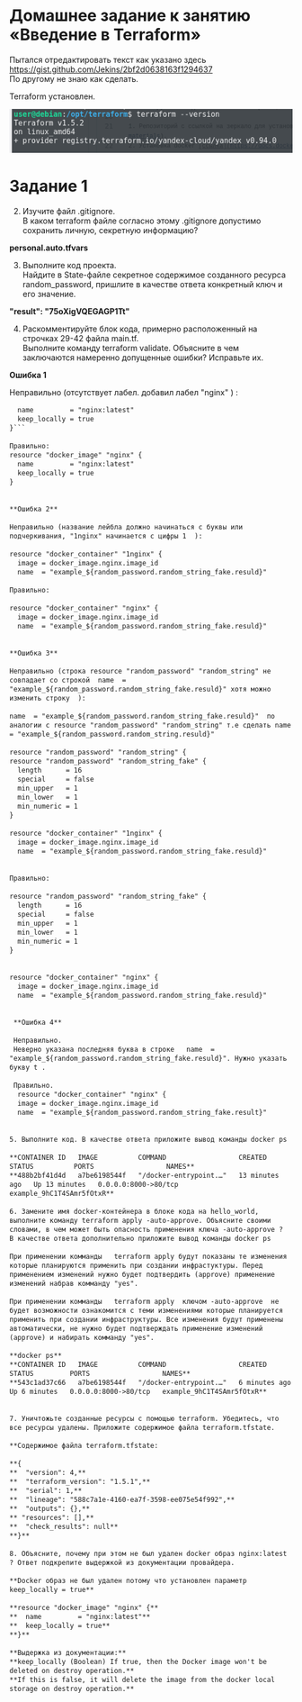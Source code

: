 
# Домашнее задание к занятию «Введение в Terraform»

Пытался отредактировать текст как указано здесь  https://gist.github.com/Jekins/2bf2d0638163f1294637  
По другому не знаю как сделать.

Terraform  установлен.  

 ![Версия установленного Terraform](https://github.com/ilya2740/devops-netology/blob/main/Terraform_version.png)




# Задание 1

 2. Изучите файл .gitignore.  
    В каком terraform файле согласно этому .gitignore допустимо сохранить личную, секретную информацию?

**personal.auto.tfvars**

 3. Выполните код проекта.  
    Найдите в State-файле секретное содержимое созданного ресурса random_password, пришлите в качестве ответа конкретный ключ и его значение.

**"result": "75oXigVQEGAGP1Tt"**

4. Раскомментируйте блок кода, примерно расположенный на строчках 29-42 файла main.tf.  
   Выполните команду terraform validate. Объясните в чем заключаются намеренно допущенные ошибки? Исправьте их.

**Ошибка 1**

Неправильно (отсутствует лабел. добавил лабел "nginx" ) :

```resource "docker_image"  {
  name         = "nginx:latest"
  keep_locally = true
}```

Правильно:  
resource "docker_image" "nginx" {
  name         = "nginx:latest"
  keep_locally = true
}


**Ошибка 2**

Неправильно (название лейбла должно начинаться с буквы или подчеркивания, "1nginx" начинается с цифры 1  ):  

resource "docker_container" "1nginx" {
  image = docker_image.nginx.image_id
  name  = "example_${random_password.random_string_fake.resuld}"

Правильно:  

resource "docker_container" "nginx" {
  image = docker_image.nginx.image_id
  name  = "example_${random_password.random_string_fake.resuld}"

  
**Ошибка 3**

Неправильно (строка resource "random_password" "random_string" не совпадает со строкой  name  = "example_${random_password.random_string_fake.resuld}" хотя можно изменить строку  ):

name  = "example_${random_password.random_string_fake.resuld}"  по аналогии с resource "random_password" "random_string" т.е сделать name  = "example_${random_password.random_string.resuld}" 

resource "random_password" "random_string" {
resource "random_password" "random_string_fake" {
  length      = 16
  special     = false
  min_upper   = 1
  min_lower   = 1
  min_numeric = 1
}

resource "docker_container" "1nginx" {
  image = docker_image.nginx.image_id
  name  = "example_${random_password.random_string_fake.resuld}"

  
Правильно:

resource "random_password" "random_string_fake" {
  length      = 16
  special     = false
  min_upper   = 1
  min_lower   = 1
  min_numeric = 1
}


resource "docker_container" "nginx" {
  image = docker_image.nginx.image_id
  name  = "example_${random_password.random_string_fake.resuld}"  
  
  
 **Ошибка 4** 
 
 Неправильно.  
 Неверно указана последняя буква в строке   name  = "example_${random_password.random_string_fake.resuld}". Нужно указать букву t .
  
 Правильно.  
  resource "docker_container" "nginx" {
  image = docker_image.nginx.image_id
  name  = "example_${random_password.random_string_fake.result}" 
  
 
5. Выполните код. В качестве ответа приложите вывод команды docker ps 

**CONTAINER ID   IMAGE          COMMAND                  CREATED          STATUS          PORTS                  NAMES**
**488b2bf41d4d   a7be6198544f   "/docker-entrypoint.…"   13 minutes ago   Up 13 minutes   0.0.0.0:8000->80/tcp   example_9hC1T4SAmr5fOtxR**

6. Замените имя docker-контейнера в блоке кода на hello_world, выполните команду terraform apply -auto-approve. Объясните своими словами, в чем может быть опасность применения ключа -auto-approve ? 
В качестве ответа дополнительно приложите вывод команды docker ps

При применении комманды   terraform apply будут показаны те изменения которые планируются применить при создании инфрастуктуры. Перед применением изменений нужно будет подтвердить (approve) применение изменений набрав комманду "yes".

При применении комманды   terraform apply  ключом -auto-approve  не будет возможности ознакомится с теми изменениями которые планируется применить при создании инфраструктуры. Все изменения будут применены автоматически, не нужно будет подтверждать применение изменений (approve) и набирать комманду "yes".

**docker ps**
**CONTAINER ID   IMAGE          COMMAND                  CREATED         STATUS         PORTS                  NAMES**
**543c1ad37c66   a7be6198544f   "/docker-entrypoint.…"   6 minutes ago   Up 6 minutes   0.0.0.0:8000->80/tcp   example_9hC1T4SAmr5fOtxR**


7. Уничтожьте созданные ресурсы с помощью terraform. Убедитесь, что все ресурсы удалены. Приложите содержимое файла terraform.tfstate.

**Cодержимое файла terraform.tfstate:

**{
**  "version": 4,**
**  "terraform_version": "1.5.1",**
**  "serial": 1,**
**  "lineage": "588c7a1e-4160-ea7f-3598-ee075e54f992",**
**  "outputs": {},**
** "resources": [],**
**  "check_results": null**
**}**

8. Объясните, почему при этом не был удален docker образ nginx:latest ? Ответ подкрепите выдержкой из документации провайдера.

**Docker образ не был удален потому что установлен параметр keep_locally = true**

**resource "docker_image" "nginx" {**
**  name         = "nginx:latest"**
**  keep_locally = true**
**}**

**Выдержка из документации:**
**keep_locally (Boolean) If true, then the Docker image won't be deleted on destroy operation.** 
**If this is false, it will delete the image from the docker local storage on destroy operation.**

